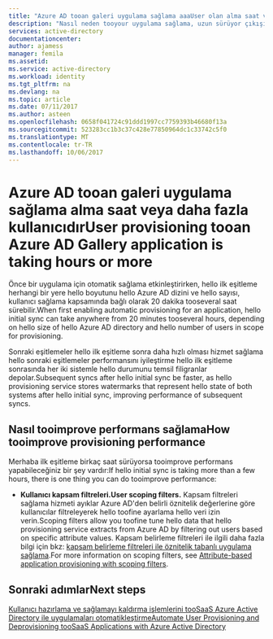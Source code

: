 ```yaml
---
title: "Azure AD tooan galeri uygulama sağlama aaaUser olan alma saat veya daha fazla bilgi | Microsoft Docs"
description: "Nasıl neden tooyour uygulama sağlama, uzun sürüyor çıkışı toofind bekleniyor"
services: active-directory
documentationcenter: 
author: ajamess
manager: femila
ms.assetid: 
ms.service: active-directory
ms.workload: identity
ms.tgt_pltfrm: na
ms.devlang: na
ms.topic: article
ms.date: 07/11/2017
ms.author: asteen
ms.openlocfilehash: 0658f041724c91ddd1997cc7759393b46680f13a
ms.sourcegitcommit: 523283cc1b3c37c428e77850964dc1c33742c5f0
ms.translationtype: MT
ms.contentlocale: tr-TR
ms.lasthandoff: 10/06/2017
---
```

# <a name="user-provisioning-tooan-azure-ad-gallery-application-is-taking-hours-or-more"></a><span data-ttu-id="feea5-103">Azure AD tooan galeri uygulama sağlama alma saat veya daha fazla kullanıcıdır</span><span class="sxs-lookup"><span data-stu-id="feea5-103">User provisioning tooan Azure AD Gallery application is taking hours or more</span></span>

<span data-ttu-id="feea5-104">Önce bir uygulama için otomatik sağlama etkinleştirirken, hello ilk eşitleme herhangi bir yere hello boyutunu hello Azure AD dizini ve hello sayısı, kullanıcı sağlama kapsamında bağlı olarak 20 dakika tooseveral saat sürebilir.</span><span class="sxs-lookup"><span data-stu-id="feea5-104">When first enabling automatic provisioning for an application, hello initial sync can take anywhere from 20 minutes tooseveral hours, depending on hello size of hello Azure AD directory and hello number of users in scope for provisioning.</span></span> 

<span data-ttu-id="feea5-105">Sonraki eşitlemeler hello ilk eşitleme sonra daha hızlı olması hizmet sağlama hello sonraki eşitlemeler performansını iyileştirme hello ilk eşitleme sonrasında her iki sistemle hello durumunu temsil filigranlar depolar.</span><span class="sxs-lookup"><span data-stu-id="feea5-105">Subsequent syncs after hello initial sync be faster, as hello provisioning service stores watermarks that represent hello state of both systems after hello initial sync, improving performance of subsequent syncs.</span></span>

## <a name="how-tooimprove-provisioning-performance"></a><span data-ttu-id="feea5-106">Nasıl tooimprove performans sağlama</span><span class="sxs-lookup"><span data-stu-id="feea5-106">How tooimprove provisioning performance</span></span>

<span data-ttu-id="feea5-107">Merhaba ilk eşitleme birkaç saat sürüyorsa tooimprove performans yapabileceğiniz bir şey vardır:</span><span class="sxs-lookup"><span data-stu-id="feea5-107">If hello initial sync is taking more than a few hours, there is one thing you can do tooimprove performance:</span></span>

-   <span data-ttu-id="feea5-108">**Kullanıcı kapsam filtreleri.**</span><span class="sxs-lookup"><span data-stu-id="feea5-108">**User scoping filters.**</span></span> <span data-ttu-id="feea5-109">Kapsam filtreleri sağlama hizmeti ayıklar Azure AD'den belirli öznitelik değerlerine göre kullanıcılar filtreleyerek hello toofine ayarlama hello veri izin verin.</span><span class="sxs-lookup"><span data-stu-id="feea5-109">Scoping filters allow you toofine tune hello data that hello provisioning service extracts from Azure AD by filtering out users based on specific attribute values.</span></span> <span data-ttu-id="feea5-110">Kapsam belirleme filtreleri ile ilgili daha fazla bilgi için bkz: [kapsam belirleme filtreleri ile öznitelik tabanlı uygulama sağlama](https://docs.microsoft.com/azure/active-directory/active-directory-saas-scoping-filters).</span><span class="sxs-lookup"><span data-stu-id="feea5-110">For more information on scoping filters, see [Attribute-based application provisioning with scoping filters](https://docs.microsoft.com/azure/active-directory/active-directory-saas-scoping-filters).</span></span>

## <a name="next-steps"></a><span data-ttu-id="feea5-111">Sonraki adımlar</span><span class="sxs-lookup"><span data-stu-id="feea5-111">Next steps</span></span>
[<span data-ttu-id="feea5-112">Kullanıcı hazırlama ve sağlamayı kaldırma işlemlerini tooSaaS Azure Active Directory ile uygulamaları otomatikleştirme</span><span class="sxs-lookup"><span data-stu-id="feea5-112">Automate User Provisioning and Deprovisioning tooSaaS Applications with Azure Active Directory</span></span>](active-directory-saas-app-provisioning.md)

